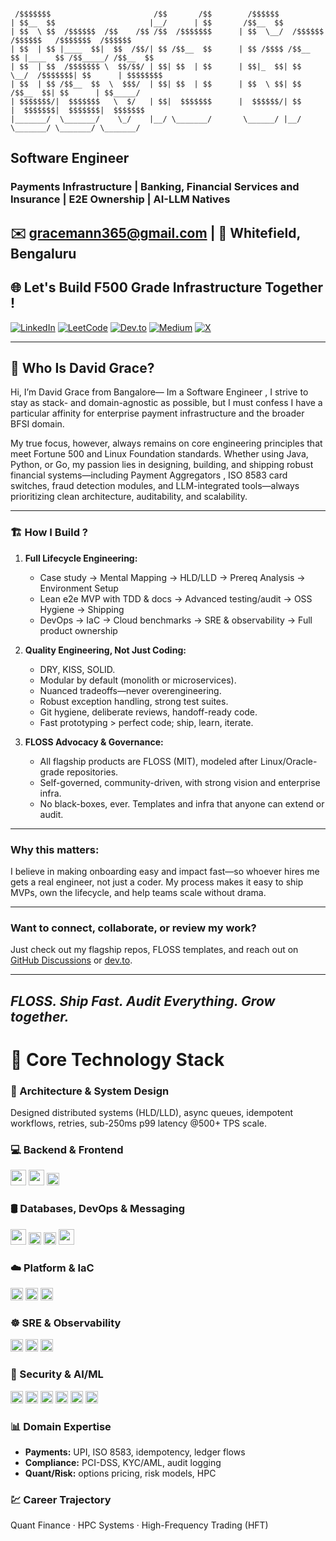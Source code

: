 ```text

 /$$$$$$$                       /$$       /$$        /$$$$$$                                         
| $$__  $$                     |__/      | $$       /$$__  $$                                        
| $$  \ $$  /$$$$$$  /$$    /$$ /$$  /$$$$$$$      | $$  \__/  /$$$$$$   /$$$$$$   /$$$$$$$  /$$$$$$ 
| $$  | $$ |____  $$|  $$  /$$/| $$ /$$__  $$      | $$ /$$$$ /$$__  $$ |____  $$ /$$_____/ /$$__  $$
| $$  | $$  /$$$$$$$ \  $$/$$/ | $$| $$  | $$      | $$|_  $$| $$  \__/  /$$$$$$$| $$      | $$$$$$$$
| $$  | $$ /$$__  $$  \  $$$/  | $$| $$  | $$      | $$  \ $$| $$       /$$__  $$| $$      | $$_____/
| $$$$$$$/|  $$$$$$$   \  $/   | $$|  $$$$$$$      |  $$$$$$/| $$      |  $$$$$$$|  $$$$$$$|  $$$$$$$
|_______/  \_______/    \_/    |__/ \_______/       \______/ |__/       \_______/ \_______/ \_______/

```
##  Software Engineer 
### Payments Infrastructure | Banking, Financial Services and Insurance | E2E Ownership | AI-LLM Natives 

✉️ [gracemann365@gmail.com](mailto:gracemann365@gmail.com) | 📍 Whitefield, Bengaluru  
---

## 🌐 Let's Build F500 Grade Infrastructure Together !

[![LinkedIn](https://img.shields.io/badge/LinkedIn-David_Grace-blue?logo=linkedin&style=flat-square)](https://linkedin.com/in/david-grace)
[![LeetCode](https://img.shields.io/badge/LeetCode-Gracemann365-FFA116?logo=leetcode&style=flat-square)](https://leetcode.com/gracemann365)
[![Dev.to](https://img.shields.io/badge/Dev.to-Gracemann365-0A0A0A?logo=dev.to&style=flat-square)](https://dev.to/gracemann365)
[![Medium](https://img.shields.io/badge/Medium-Gracemann365-12100E?logo=medium&style=flat-square)](https://medium.com/@gracemann365)
[![X](https://img.shields.io/badge/X-Gracemann365-000000?logo=x&style=flat-square)](https://x.com/Gracemann365)

---
## 🤔 Who Is David Grace?

Hi, I’m David Grace from Bangalore— Im a Software Engineer , I strive to stay as stack- and domain-agnostic as possible, but I must confess I have a particular affinity for enterprise payment infrastructure and the broader BFSI domain.

My true focus, however, always remains on core engineering principles that meet Fortune 500 and Linux Foundation standards. Whether using Java, Python, or Go, my passion lies in designing, building, and shipping robust financial systems—including Payment Aggregators , ISO 8583 card switches, fraud detection modules, and LLM-integrated tools—always prioritizing clean architecture, auditability, and scalability.

---

### 🏗️ How I Build ? 

1. **Full Lifecycle Engineering:**  
   - Case study → Mental Mapping → HLD/LLD → Prereq Analysis → Environment Setup  
   - Lean e2e MVP with TDD & docs → Advanced testing/audit → OSS Hygiene → Shipping  
   - DevOps → IaC → Cloud benchmarks → SRE & observability → Full product ownership

2. **Quality Engineering, Not Just Coding:**  
   - DRY, KISS, SOLID.  
   - Modular by default (monolith or microservices).
   - Nuanced tradeoffs—never overengineering.
   - Robust exception handling, strong test suites.
   - Git hygiene, deliberate reviews, handoff-ready code.
   - Fast prototyping > perfect code; ship, learn, iterate.

3. **FLOSS Advocacy & Governance:**  
   - All flagship products are FLOSS (MIT), modeled after Linux/Oracle-grade repositories.
   - Self-governed, community-driven, with strong vision and enterprise infra.
   - No black-boxes, ever. Templates and infra that anyone can extend or audit.

---

### Why this matters: 
I believe in making onboarding easy and impact fast—so whoever hires me gets a real engineer, not just a coder. My process makes it easy to ship MVPs, own the lifecycle, and help teams scale without drama.

---

### Want to connect, collaborate, or review my work?  
Just check out my flagship repos, FLOSS templates, and reach out on [GitHub Discussions](https://github.com/Gracemann365/flosspay/discussions) or [dev.to](https://dev.to/gracemann365).

---

*FLOSS. Ship Fast. Audit Everything. Grow together.*
---
# 💼 Core Technology Stack 

### 🧠 Architecture & System Design
Designed distributed systems (HLD/LLD), async queues, idempotent workflows, retries, sub-250ms p99 latency @500+ TPS scale.

### 💻 Backend & Frontend
<p align="left">
  <img src="https://skillicons.dev/icons?i=java,spring,hibernate,go,python,fastapi" height="25"/>
  <img src="https://skillicons.dev/icons?i=angular,ts,javascript" height="25"/>
  <img src="https://img.shields.io/badge/Flyway-Migration-red?style=flat-square" height="20"/>
</p>

### 🛢 Databases, DevOps & Messaging
<p align="left">
  <img src="https://skillicons.dev/icons?i=postgres,mysql,mongodb" height="25"/>
  <img src="https://img.shields.io/badge/pgvector-Similarity-blue?style=flat-square" height="20"/>
  <img src="https://img.shields.io/badge/Oracle-SQL-orange?style=flat-square" height="20"/>
  <img src="https://skillicons.dev/icons?i=docker,kubernetes,aws,gcp,kafka,redis,linux,git" height="25"/>
</p>

### ☁️ Platform & IaC
<p align="left">
  <img src="https://img.shields.io/badge/Terraform-Infrastructure-purple?style=flat-square" height="20"/>
  <img src="https://img.shields.io/badge/EKS-Ready-blue?style=flat-square" height="20"/>
  <img src="https://img.shields.io/badge/IAM-Secure-yellow?style=flat-square" height="20"/>
</p>

### ☸️ SRE & Observability
<p align="left">
  <img src="https://img.shields.io/badge/Prometheus-Metrics-orange?style=flat-square" height="20"/>
  <img src="https://img.shields.io/badge/BlueGreen-Deployments-green?style=flat-square" height="20"/>
  <img src="https://img.shields.io/badge/SLOs-SRE-critical?style=flat-square" height="20"/>
</p>

### 🔐 Security & AI/ML
<p align="left">
  <img src="https://img.shields.io/badge/PCI--DSS-Ready-critical?style=flat-square" height="20"/>
  <img src="https://img.shields.io/badge/OWASP-SecureCoding-blue?style=flat-square" height="20"/>
  <img src="https://img.shields.io/badge/Tokenization-Enabled-green?style=flat-square" height="20"/>
  <img src="https://img.shields.io/badge/GPT-OpenAI-informational?style=flat-square" height="20"/>
  <img src="https://img.shields.io/badge/BERT-NLP-purple?style=flat-square" height="20"/>
  <img src="https://img.shields.io/badge/LangChain-Agent?style=flat-square" height="20"/>
</p>

### 📊 Domain Expertise
- **Payments:** UPI, ISO 8583, idempotency, ledger flows  
- **Compliance:** PCI-DSS, KYC/AML, audit logging  
- **Quant/Risk:** options pricing, risk models, HPC

### 💹 Career Trajectory
Quant Finance · HPC Systems · High-Frequency Trading (HFT)

